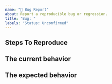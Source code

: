 ```yaml
---
name: "🐛 Bug Report"
about: Report a reproducible bug or regression.
title: "Bug: "
labels: "Status: Unconfirmed"
---
```


## Steps To Reproduce

<!--
  Please provide a clear and concise description of what the bug is. Include
  screenshots if needed. Please test using the latest version of the relevant
  React packages to make sure your issue has not already been fixed.
-->

<!--
  Write the minimum OpenAPI JSON or YAML Schema needed to reproduce the bug.
  If you can reproduce it with the following Playground, please post the URL too.
  https://openapi-typescript-code-generator-playground.netlify.app
-->

## The current behavior

## The expected behavior
